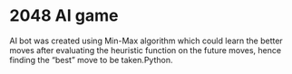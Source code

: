 # 2048 AI game
AI bot was created using Min-Max algorithm which could learn the better moves after evaluating the heuristic function on the future moves, hence finding the “best” move to be taken.Python.
